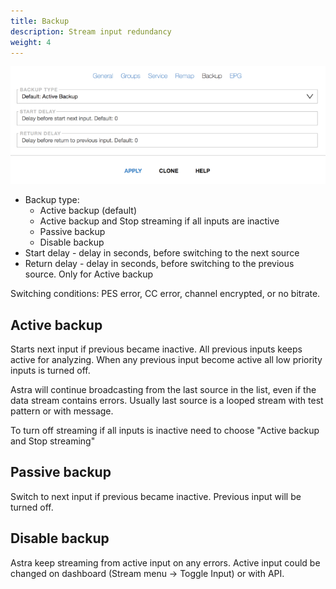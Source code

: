 ```yaml
---
title: Backup
description: Stream input redundancy
weight: 4
---
```


![Stream Backup Options](form.png)

- Backup type:
    - Active backup (default)
    - Active backup and Stop streaming if all inputs are inactive
    - Passive backup
    - Disable backup
- Start delay - delay in seconds, before switching to the next source
- Return delay - delay in seconds, before switching to the previous source. Only for Active backup

Switching conditions: PES error, CC error, channel encrypted, or no bitrate.

## Active backup

Starts next input if previous became inactive. All previous inputs keeps active for analyzing.
When any previous input become active all low priority inputs is turned off.

Astra will continue broadcasting from the last source in the list, even if the data stream contains errors.
Usually last source is a looped stream with test pattern or with message.

To turn off streaming if all inputs is inactive need to choose "Active backup and Stop streaming"

## Passive backup

Switch to next input if previous became inactive. Previous input will be turned off.

## Disable backup

Astra keep streaming from active input on any errors.
Active input could be changed on dashboard (Stream menu -> Toggle Input) or with API.
